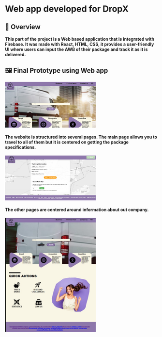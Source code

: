 # Web app developed for DropX


## 🚀 Overview
#### This part of the project is a Web based application that is integrated with Firebase. It was made with React, HTML, CSS, it provides a user-friendly UI where users can input the AWB of their package and track it as it is delivered.


## 🖼️ Final Prototype using Web app

<div style="display: flex; display: table-row; gap: 20px;">
    <img src="mainscreen.jpeg" alt="Image 1" width="300">
</div>

#### The website is structured into several pages. The main page allows you to travel to all of them but it is centered on getting the package specifications.

<div style="display: flex; display: table-row; gap: 20px;">
    <img src="tracking.jpeg" alt="Image 2" width="300">
</div>

#### The other pages are centered around information about out company. 

<div style="display: flex; display: table-row; gap: 20px;">
    <img src="quickactions.jpeg" alt="Image 1" width="300">
</div>


